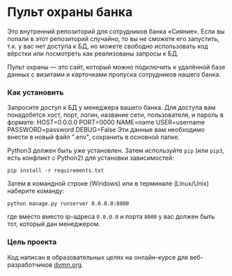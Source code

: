 # Пульт охраны банка

Это внутренний репозиторий для сотрудников банка «Сияние». Если вы попали в этот репозиторий случайно, то вы не сможете его запустить, т.к. у вас нет доступа к БД, но можете свободно использовать код вёрстки или посмотреть как реализованы запросы к БД.

Пульт охраны — это сайт, который можно подключить к удалённой базе данных с визитами и карточками пропуска сотрудников нашего банка.

### Как установить

Запросите доступ к БД у менеджера вашего банка. Для доступа вам понадобятся хост, порт, логин, название сети, пользователя, и пароль в формате:
HOST=0.0.0.0
PORT=0000
NAME=name
USER=username
PASSWORD=password
DEBUG=False
Эти данные вам необходимо внести в новый файл ".env", сохранить в основной папке.

Python3 должен быть уже установлен. 
Затем используйте `pip` (или `pip3`, есть конфликт с Python2) для установки зависимостей:
```
pip install -r requirements.txt
```

Затем в командной строке (Windows) или в терминале (Linux/Unix) наберите команду:
```
python manage.py runserver 0.0.0.0:8000
```
где вместо вместо ip-адреса ```0.0.0.0``` и порта ```8000``` у вас должен быть тот, который дан менеджером.
### Цель проекта

Код написан в образовательных целях на онлайн-курсе для веб-разработчиков [dvmn.org](https://dvmn.org/).
